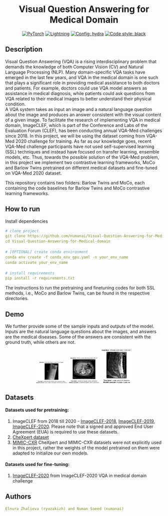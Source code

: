 <div align="center">

# Visual Question Answering for Medical Domain

<a href="https://pytorch.org/get-started/locally/"><img alt="PyTorch" src="https://img.shields.io/badge/PyTorch-orange?style=for-the-badge&logo=pytorch"></a>
<a href="https://pytorchlightning.ai/"><img alt="Lightning" src="https://img.shields.io/badge/-Lightning-blueviolet?style=for-the-badge"></a>
<a href="https://hydra.cc/"><img alt="Config: hydra" src="https://img.shields.io/badge/config-hydra-blue?style=for-the-badge"></a>
<a href="https://black.readthedocs.io/en/stable/"><img alt="Code style: black" src="https://img.shields.io/badge/code%20style-black-black.svg?style=for-the-badge"></a>

</div>

## Description
Visual Question Answering (VQA) is a rising interdisciplinary problem that demands the knowledge of both Computer Vision (CV) and Natural Language Processing (NLP). Many domain-specific VQA tasks have emerged in the last few years, and VQA in the medical domain is one such that plays a significant role in providing medical assistance to both doctors and patients. For example, doctors could use VQA model answers as assistance in medical diagnosis, while patients could ask questions from VQA related to their medical images to better understand their physical condition. <br>
A VQA system takes as input an image and a natural language question about the image and produces an answer consistent with the visual content of a given image. To facilitate the research of implementing VQA in medical domain, ImageCLEF, which is part of the Conference and Labs of the Evaluation Forum (CLEF), has been conducting annual VQA-Med challenges since 2018. In this project, we will be using the dataset coming from VQA-Med 2020 challenge for training. As far as our knowledge goes, recent VQA-Med challenge participants have not used self-supervised learning (SSL) techniques and instead have focused on transfer learning, ensemble models, etc. Thus, towards the possible solution of the VQA-Med problem, in this project we implement two contrastive learning frameworks, MoCo and Barlow Twins pretrained on different medical datasets and fine-tuned on VQA-Med 2020 dataset.

This repository contains two folders: Barlow Twins and MoCo, each containing the code baselines for Barlow Twins and MoCo contrastive learning frameworks.

## How to run
Install dependencies
```yaml
# clone project
git clone https://github.com/numanai/Visual-Question-Answering-for-Medical-domain
cd Visual-Question-Answering-for-Medical-domain

# [OPTIONAL] create conda environment
conda env create -f conda_env_gpu.yaml -n your_env_name
conda activate your_env_name

# install requirements
pip install -r requirements.txt
```
The instructions to run the pretraining and finetuning codes for both SSL methods, i.e., MoCo and Barlow Twins, can be found in the respective directories.

## Demo
We further provide some of the sample inputs and outputs of the model. Inputs are the natural language questions about the images, and answers are the medical diseases. Some of the answers are consistent with the ground truth, while others are not.

<p align="middle">
  <img src="./demo_images/demo1.png" width="100" />
  <img src="./demo_images/demo2.png" width="100" /> 
  <img src="./demo_images/demo3.png" width="100" />
</p>

## Datasets
#### Datasets used for pretraining:
1. ImageCLEF from 2018 till 2020 - [ImageCLEF-2018](https://www.aicrowd.com/clef_tasks/8/task_dataset_files?challenge_id=155), [ImageCLEF-2019](https://github.com/abachaa/VQA-Med-2019), [ImageCLEF-2020](https://github.com/abachaa/VQA-Med-2020). Please note that a signed and approved End User Agreement (EUA) is required to use these datasets.
2. [CheXpert dataset](https://stanfordmlgroup.github.io/competitions/chexpert/)
3. [MIMIC-CXR](https://mimic-cxr.mit.edu/)
CheXpert and MIMIC-CXR datasets were not explicitly used in this project, rather the weights of the model pretrained on them were adapted to initialize our own models.
#### Datasets used for fine-tuning:
1. [ImageCLEF-2020](https://github.com/abachaa/VQA-Med-2020) from ImageCLEF-2020 VQA in medical domain challenge

## Authors
```yaml
Elnura Zhalieva (ryuzakizh) and Numan Saeed (numanai)
```
